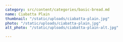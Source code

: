 ```yaml
---
category: src/content/categories/basic-bread.md
name: Ciabatta Plain
thumbnail: "/static/uploads/ciabatta-plain.jpg"
photo: "/static/uploads/ciabatta-plain.jpg"
alt_photo: "/static/uploads/ciabatta-plain-alt.jpg"

---
```


